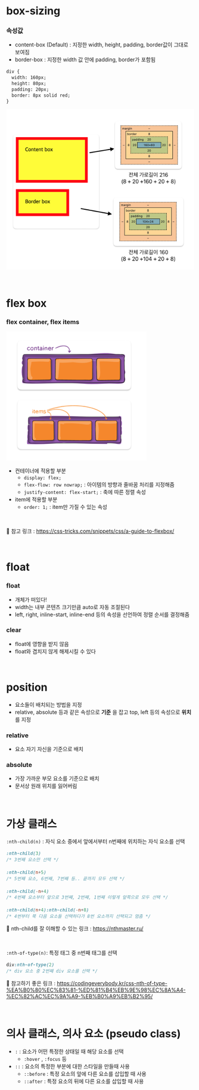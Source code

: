 # box-sizing

### 속성값
- content-box (Default) : 지정한 width, height, padding, border값이 그대로 보여짐
- border-box : 지정한 width 값 안에 padding, border가 포함됨

```
div {
  width: 160px;
  height: 80px;
  padding: 20px;
  border: 8px solid red;
}
```
![boxsizing](./css_images/box-sizing00.png)

<br/>

# flex box

### flex container, flex items

![flexbox](./css_images/flexbox00.png)

- 컨테이너에 적용할 부분
  - `display: flex;`
  - `flex-flow: row nowrap;` : 아이템의 방향과 줄바꿈 처리를 지정해줌
  - `justify-content: flex-start;` : 축에 따른 정렬 속성
- item에 적용할 부분
  - `order: 1;` : item만 가질 수 있는 속성

<br/>

:link: 참고 링크 : https://css-tricks.com/snippets/css/a-guide-to-flexbox/

<br/>

# float

### float

- 개체가 떠있다!
- width는 내부 콘텐츠 크기만큼 auto로 자동 조절된다
- left, right, inline-start, inline-end 등의 속성을 선언하여 정렬 순서를 결정해줌

### clear

- float에 영향을 받지 않음
- float와 겹치지 않게 해제시킬 수 있다

<br/>

# position

- 요소들이 배치되는 방법을 지정
- relative, absolute 등과 같은 속성으로 __기준__ 을 잡고 top, left 등의 속성으로 __위치__ 를 지정

### relative

- 요소 자기 자신을 기준으로 배치

### absolute

- 가장 가까운 부모 요소를 기준으로 배치
- 문서상 원래 위치를 잃어버림

<br/>

# 가상 클래스

`:nth-child(n)` : 자식 요소 중에서 앞에서부터 n번째에 위치하는 자식 요소를 선택
```css
:nth-child(3)
/* 3번째 요소만 선택 */

:nth-child(n+5)
/* 5번째 요소, 6번째, 7번째 등.. 끝까지 모두 선택 */

:nth-child(-n+4)
/* 4번째 요소부터 앞으로 3번째, 2번째, 1번째 이렇게 앞쪽으로 모두 선택 */

:nth-child(n+4):nth-child(-n+8)
/* 4번부터 쭉 다음 요소들 선택하다가 8번 요소까지 선택되고 멈춤 */
```
:link: nth-child를 잘 이해할 수 있는 링크 : https://nthmaster.ru/

<br/>

`:nth-of-type(n)`: 특정 태그 중 n번째 태그를 선택

```css
div:nth-of-type(2)
/* div 요소 중 2번째 div 요소를 선택 */
```
:link: 참고하기 좋은 링크 : https://codingeverybody.kr/css-nth-of-type-%EA%B0%80%EC%83%81-%ED%81%B4%EB%9E%98%EC%8A%A4-%EC%82%AC%EC%9A%A9-%EB%B0%A9%EB%B2%95/

<br/>

# 의사 클래스, 의사 요소 (pseudo class)

- `:` : 요소가 어떤 특정한 상태일 때 해당 요소를 선택
  - `:hover` , `:focus` 등
- `::` : 요소의 특정한 부분에 대한 스타일을 만들때 사용
  - `::before` : 특정 요소의 앞에 다른 요소를 삽입할 때 사용
  - `::after` : 특정 요소의 뒤에 다른 요소를 삽입할 때 사용


